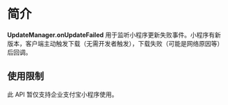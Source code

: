 # 简介

**UpdateManager.onUpdateFailed** 用于监听小程序更新失败事件。小程序有新版本，客户端主动触发下载（无需开发者触发），下载失败（可能是网络原因等）后回调。

## 使用限制

此 API 暂仅支持企业支付宝小程序使用。
